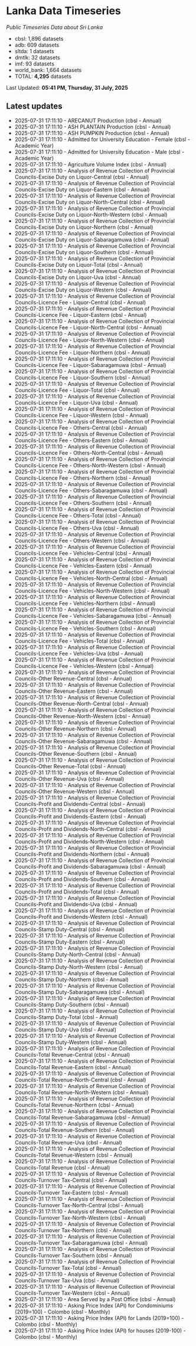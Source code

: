 # Lanka Data Timeseries
*Public Timeseries Data about Sri Lanka*

* cbsl: 1,896 datasets
* adb: 609 datasets
* sltda: 1 datasets
* dmtlk: 32 datasets
* imf: 93 datasets
* world_bank: 1,664 datasets
* TOTAL: **4,295** datasets

Last Updated: **05:41 PM, Thursday, 31 July, 2025**

## Latest updates

* 2025-07-31 17:11:10 - ARECANUT Production (cbsl - Annual)
* 2025-07-31 17:11:10 - ASH PLANTAIN Production (cbsl - Annual)
* 2025-07-31 17:11:10 - ASH PUMPKIN Production (cbsl - Annual)
* 2025-07-31 17:11:10 - Admitted for University Education - Female (cbsl - Academic Year)
* 2025-07-31 17:11:10 - Admitted for University Education - Male (cbsl - Academic Year)
* 2025-07-31 17:11:10 - Agriculture Volume Index (cbsl - Annual)
* 2025-07-31 17:11:10 - Analysis of Revenue Collection of Provincial Councils-Excise Duty on Liquor-Central (cbsl - Annual)
* 2025-07-31 17:11:10 - Analysis of Revenue Collection of Provincial Councils-Excise Duty on Liquor-Eastern (cbsl - Annual)
* 2025-07-31 17:11:10 - Analysis of Revenue Collection of Provincial Councils-Excise Duty on Liquor-North-Central (cbsl - Annual)
* 2025-07-31 17:11:10 - Analysis of Revenue Collection of Provincial Councils-Excise Duty on Liquor-North-Western (cbsl - Annual)
* 2025-07-31 17:11:10 - Analysis of Revenue Collection of Provincial Councils-Excise Duty on Liquor-Northern (cbsl - Annual)
* 2025-07-31 17:11:10 - Analysis of Revenue Collection of Provincial Councils-Excise Duty on Liquor-Sabaragamuwa (cbsl - Annual)
* 2025-07-31 17:11:10 - Analysis of Revenue Collection of Provincial Councils-Excise Duty on Liquor-Southern (cbsl - Annual)
* 2025-07-31 17:11:10 - Analysis of Revenue Collection of Provincial Councils-Excise Duty on Liquor-Total (cbsl - Annual)
* 2025-07-31 17:11:10 - Analysis of Revenue Collection of Provincial Councils-Excise Duty on Liquor-Uva (cbsl - Annual)
* 2025-07-31 17:11:10 - Analysis of Revenue Collection of Provincial Councils-Excise Duty on Liquor-Western (cbsl - Annual)
* 2025-07-31 17:11:10 - Analysis of Revenue Collection of Provincial Councils-Licence Fee - Liquor-Central (cbsl - Annual)
* 2025-07-31 17:11:10 - Analysis of Revenue Collection of Provincial Councils-Licence Fee - Liquor-Eastern (cbsl - Annual)
* 2025-07-31 17:11:10 - Analysis of Revenue Collection of Provincial Councils-Licence Fee - Liquor-North-Central (cbsl - Annual)
* 2025-07-31 17:11:10 - Analysis of Revenue Collection of Provincial Councils-Licence Fee - Liquor-North-Western (cbsl - Annual)
* 2025-07-31 17:11:10 - Analysis of Revenue Collection of Provincial Councils-Licence Fee - Liquor-Northern (cbsl - Annual)
* 2025-07-31 17:11:10 - Analysis of Revenue Collection of Provincial Councils-Licence Fee - Liquor-Sabaragamuwa (cbsl - Annual)
* 2025-07-31 17:11:10 - Analysis of Revenue Collection of Provincial Councils-Licence Fee - Liquor-Southern (cbsl - Annual)
* 2025-07-31 17:11:10 - Analysis of Revenue Collection of Provincial Councils-Licence Fee - Liquor-Total (cbsl - Annual)
* 2025-07-31 17:11:10 - Analysis of Revenue Collection of Provincial Councils-Licence Fee - Liquor-Uva (cbsl - Annual)
* 2025-07-31 17:11:10 - Analysis of Revenue Collection of Provincial Councils-Licence Fee - Liquor-Western (cbsl - Annual)
* 2025-07-31 17:11:10 - Analysis of Revenue Collection of Provincial Councils-Licence Fee - Others-Central (cbsl - Annual)
* 2025-07-31 17:11:10 - Analysis of Revenue Collection of Provincial Councils-Licence Fee - Others-Eastern (cbsl - Annual)
* 2025-07-31 17:11:10 - Analysis of Revenue Collection of Provincial Councils-Licence Fee - Others-North-Central (cbsl - Annual)
* 2025-07-31 17:11:10 - Analysis of Revenue Collection of Provincial Councils-Licence Fee - Others-North-Western (cbsl - Annual)
* 2025-07-31 17:11:10 - Analysis of Revenue Collection of Provincial Councils-Licence Fee - Others-Northern (cbsl - Annual)
* 2025-07-31 17:11:10 - Analysis of Revenue Collection of Provincial Councils-Licence Fee - Others-Sabaragamuwa (cbsl - Annual)
* 2025-07-31 17:11:10 - Analysis of Revenue Collection of Provincial Councils-Licence Fee - Others-Southern (cbsl - Annual)
* 2025-07-31 17:11:10 - Analysis of Revenue Collection of Provincial Councils-Licence Fee - Others-Total (cbsl - Annual)
* 2025-07-31 17:11:10 - Analysis of Revenue Collection of Provincial Councils-Licence Fee - Others-Uva (cbsl - Annual)
* 2025-07-31 17:11:10 - Analysis of Revenue Collection of Provincial Councils-Licence Fee - Others-Western (cbsl - Annual)
* 2025-07-31 17:11:10 - Analysis of Revenue Collection of Provincial Councils-Licence Fee - Vehicles-Central (cbsl - Annual)
* 2025-07-31 17:11:10 - Analysis of Revenue Collection of Provincial Councils-Licence Fee - Vehicles-Eastern (cbsl - Annual)
* 2025-07-31 17:11:10 - Analysis of Revenue Collection of Provincial Councils-Licence Fee - Vehicles-North-Central (cbsl - Annual)
* 2025-07-31 17:11:10 - Analysis of Revenue Collection of Provincial Councils-Licence Fee - Vehicles-North-Western (cbsl - Annual)
* 2025-07-31 17:11:10 - Analysis of Revenue Collection of Provincial Councils-Licence Fee - Vehicles-Northern (cbsl - Annual)
* 2025-07-31 17:11:10 - Analysis of Revenue Collection of Provincial Councils-Licence Fee - Vehicles-Sabaragamuwa (cbsl - Annual)
* 2025-07-31 17:11:10 - Analysis of Revenue Collection of Provincial Councils-Licence Fee - Vehicles-Southern (cbsl - Annual)
* 2025-07-31 17:11:10 - Analysis of Revenue Collection of Provincial Councils-Licence Fee - Vehicles-Total (cbsl - Annual)
* 2025-07-31 17:11:10 - Analysis of Revenue Collection of Provincial Councils-Licence Fee - Vehicles-Uva (cbsl - Annual)
* 2025-07-31 17:11:10 - Analysis of Revenue Collection of Provincial Councils-Licence Fee - Vehicles-Western (cbsl - Annual)
* 2025-07-31 17:11:10 - Analysis of Revenue Collection of Provincial Councils-Other Revenue-Central (cbsl - Annual)
* 2025-07-31 17:11:10 - Analysis of Revenue Collection of Provincial Councils-Other Revenue-Eastern (cbsl - Annual)
* 2025-07-31 17:11:10 - Analysis of Revenue Collection of Provincial Councils-Other Revenue-North-Central (cbsl - Annual)
* 2025-07-31 17:11:10 - Analysis of Revenue Collection of Provincial Councils-Other Revenue-North-Western (cbsl - Annual)
* 2025-07-31 17:11:10 - Analysis of Revenue Collection of Provincial Councils-Other Revenue-Northern (cbsl - Annual)
* 2025-07-31 17:11:10 - Analysis of Revenue Collection of Provincial Councils-Other Revenue-Sabaragamuwa (cbsl - Annual)
* 2025-07-31 17:11:10 - Analysis of Revenue Collection of Provincial Councils-Other Revenue-Southern (cbsl - Annual)
* 2025-07-31 17:11:10 - Analysis of Revenue Collection of Provincial Councils-Other Revenue-Total (cbsl - Annual)
* 2025-07-31 17:11:10 - Analysis of Revenue Collection of Provincial Councils-Other Revenue-Uva (cbsl - Annual)
* 2025-07-31 17:11:10 - Analysis of Revenue Collection of Provincial Councils-Other Revenue-Western (cbsl - Annual)
* 2025-07-31 17:11:10 - Analysis of Revenue Collection of Provincial Councils-Profit and Dividends-Central (cbsl - Annual)
* 2025-07-31 17:11:10 - Analysis of Revenue Collection of Provincial Councils-Profit and Dividends-Eastern (cbsl - Annual)
* 2025-07-31 17:11:10 - Analysis of Revenue Collection of Provincial Councils-Profit and Dividends-North-Central (cbsl - Annual)
* 2025-07-31 17:11:10 - Analysis of Revenue Collection of Provincial Councils-Profit and Dividends-North-Western (cbsl - Annual)
* 2025-07-31 17:11:10 - Analysis of Revenue Collection of Provincial Councils-Profit and Dividends-Northern (cbsl - Annual)
* 2025-07-31 17:11:10 - Analysis of Revenue Collection of Provincial Councils-Profit and Dividends-Sabaragamuwa (cbsl - Annual)
* 2025-07-31 17:11:10 - Analysis of Revenue Collection of Provincial Councils-Profit and Dividends-Southern (cbsl - Annual)
* 2025-07-31 17:11:10 - Analysis of Revenue Collection of Provincial Councils-Profit and Dividends-Total (cbsl - Annual)
* 2025-07-31 17:11:10 - Analysis of Revenue Collection of Provincial Councils-Profit and Dividends-Uva (cbsl - Annual)
* 2025-07-31 17:11:10 - Analysis of Revenue Collection of Provincial Councils-Profit and Dividends-Western (cbsl - Annual)
* 2025-07-31 17:11:10 - Analysis of Revenue Collection of Provincial Councils-Stamp Duty-Central (cbsl - Annual)
* 2025-07-31 17:11:10 - Analysis of Revenue Collection of Provincial Councils-Stamp Duty-Eastern (cbsl - Annual)
* 2025-07-31 17:11:10 - Analysis of Revenue Collection of Provincial Councils-Stamp Duty-North-Central (cbsl - Annual)
* 2025-07-31 17:11:10 - Analysis of Revenue Collection of Provincial Councils-Stamp Duty-North-Western (cbsl - Annual)
* 2025-07-31 17:11:10 - Analysis of Revenue Collection of Provincial Councils-Stamp Duty-Northern (cbsl - Annual)
* 2025-07-31 17:11:10 - Analysis of Revenue Collection of Provincial Councils-Stamp Duty-Sabaragamuwa (cbsl - Annual)
* 2025-07-31 17:11:10 - Analysis of Revenue Collection of Provincial Councils-Stamp Duty-Southern (cbsl - Annual)
* 2025-07-31 17:11:10 - Analysis of Revenue Collection of Provincial Councils-Stamp Duty-Total (cbsl - Annual)
* 2025-07-31 17:11:10 - Analysis of Revenue Collection of Provincial Councils-Stamp Duty-Uva (cbsl - Annual)
* 2025-07-31 17:11:10 - Analysis of Revenue Collection of Provincial Councils-Stamp Duty-Western (cbsl - Annual)
* 2025-07-31 17:11:10 - Analysis of Revenue Collection of Provincial Councils-Total Revenue-Central (cbsl - Annual)
* 2025-07-31 17:11:10 - Analysis of Revenue Collection of Provincial Councils-Total Revenue-Eastern (cbsl - Annual)
* 2025-07-31 17:11:10 - Analysis of Revenue Collection of Provincial Councils-Total Revenue-North-Central (cbsl - Annual)
* 2025-07-31 17:11:10 - Analysis of Revenue Collection of Provincial Councils-Total Revenue-North-Western (cbsl - Annual)
* 2025-07-31 17:11:10 - Analysis of Revenue Collection of Provincial Councils-Total Revenue-Northern (cbsl - Annual)
* 2025-07-31 17:11:10 - Analysis of Revenue Collection of Provincial Councils-Total Revenue-Sabaragamuwa (cbsl - Annual)
* 2025-07-31 17:11:10 - Analysis of Revenue Collection of Provincial Councils-Total Revenue-Southern (cbsl - Annual)
* 2025-07-31 17:11:10 - Analysis of Revenue Collection of Provincial Councils-Total Revenue-Uva (cbsl - Annual)
* 2025-07-31 17:11:10 - Analysis of Revenue Collection of Provincial Councils-Total Revenue-Western (cbsl - Annual)
* 2025-07-31 17:11:10 - Analysis of Revenue Collection of Provincial Councils-Total Revenue (cbsl - Annual)
* 2025-07-31 17:11:10 - Analysis of Revenue Collection of Provincial Councils-Turnover Tax-Central (cbsl - Annual)
* 2025-07-31 17:11:10 - Analysis of Revenue Collection of Provincial Councils-Turnover Tax-Eastern (cbsl - Annual)
* 2025-07-31 17:11:10 - Analysis of Revenue Collection of Provincial Councils-Turnover Tax-North-Central (cbsl - Annual)
* 2025-07-31 17:11:10 - Analysis of Revenue Collection of Provincial Councils-Turnover Tax-North-Western (cbsl - Annual)
* 2025-07-31 17:11:10 - Analysis of Revenue Collection of Provincial Councils-Turnover Tax-Northern (cbsl - Annual)
* 2025-07-31 17:11:10 - Analysis of Revenue Collection of Provincial Councils-Turnover Tax-Sabaragamuwa (cbsl - Annual)
* 2025-07-31 17:11:10 - Analysis of Revenue Collection of Provincial Councils-Turnover Tax-Southern (cbsl - Annual)
* 2025-07-31 17:11:10 - Analysis of Revenue Collection of Provincial Councils-Turnover Tax-Total (cbsl - Annual)
* 2025-07-31 17:11:10 - Analysis of Revenue Collection of Provincial Councils-Turnover Tax-Uva (cbsl - Annual)
* 2025-07-31 17:11:10 - Analysis of Revenue Collection of Provincial Councils-Turnover Tax-Western (cbsl - Annual)
* 2025-07-31 17:11:10 - Area Served by a Post Office (cbsl - Annual)
* 2025-07-31 17:11:10 - Asking Price Index (API) for Condominiums (2019=100) - Colombo (cbsl - Monthly)
* 2025-07-31 17:11:10 - Asking Price Index (API) for Lands (2019=100) - Colombo (cbsl - Monthly)
* 2025-07-31 17:11:10 - Asking Price Index (API) for houses (2019-100) - Colombo (cbsl - Monthly)